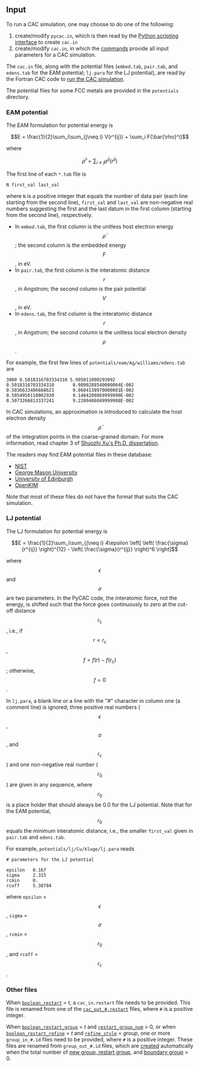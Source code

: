## Input

To run a CAC simulation, one may choose to do one of the following:

1. create/modify `pycac.in`, which is then read by the [Python scripting interface](../chapter4/README.md) to create `cac.in`
2. create/modify `cac.in`, in which the [commands](../chapter5/README.md) provide all input parameters for a CAC simulation.

The `cac.in` file, along with the potential files (`embed.tab`, `pair.tab`, and `edens.tab` for the EAM potential; `lj.para` for the LJ potential), are read by the Fortran CAC code to [run the CAC simulation](../chapter1/comp-and-exec.md).

The potential files for some FCC metals are provided in the `potentials` directory.

### EAM potential

The EAM formulation for potential energy is

$$E = \frac{1}{2}\sum_i\sum_{j\neq i} V(r^{ij}) + \sum_i F(\bar{\rho}^i)$$

where

$$\bar{\rho}^i = \sum_{i \neq j} \rho^{ij}(r^{ij})$$

The first line of each `*.tab` file is

	N first_val last_val

where `N` is a positive integer that equals the number of data pair (each line starting from the second line), `first_val` and `last_val` are non-negative real numbers suggesting the first and the last datum in the first column (starting from the second line), respectively.

* In `embed.tab`, the first column is the unitless host electron energy $$\bar{\rho}$$; the second column is the embedded energy $$F$$, in eV.
* In `pair.tab`, the first column is the interatomic distance $$r$$, in Angstrom; the second column is the pair potential $$V$$, in eV.
* In `edens.tab`, the first column is the interatomic distance $$r$$, in Angstrom; the second column is the unitless local electron density $$\rho$$.

For example, the first few lines of `potentials/eam/Ag/williams/edens.tab` are

	3000 0.5018316703334310 5.995011000293092
	0.5018316703334310       8.9800288540000004E-002
	0.5036633406668621       9.0604138970000001E-002
	0.5054950110002930       9.1404200869999990E-002
	0.5073266813337241       9.2200486049999988E-002

In CAC simulations, an approximation is introduced to calculate the host electron density $$\bar{\rho}$$ of the integration points in the coarse-grained domain. For more information, read chapter 3 of [Shuozhi Xu's Ph.D. dissertation](https://smartech.gatech.edu/handle/1853/56314).

The readers may find EAM potential files in these database:

* [NIST](http://www.ctcms.nist.gov/potentials)
* [George Mason University](https://sites.google.com/site/eampotentials/Home)
* [University of Edinburgh](http://www.homepages.ed.ac.uk/gja/moldy/moldy.html)
* [OpenKIM](https://openkim.org/)

Note that most of these files do not have the format that suits the CAC simulation.

### LJ potential

The LJ formulation for potential energy is

$$E = \frac{1}{2}\sum_i\sum_{j\neq i} 4\epsilon \left[ \left( \frac{\sigma}{r^{ij}} \right)^{12} - \left( \frac{\sigma}{r^{ij}} \right)^6 \right]$$

where $$\epsilon$$ and $$\sigma$$ are two parameters. In the PyCAC code, the interatomic force, not the energy, is shifted such that the force goes continuously to zero at the cut-off distance $$r_\mathrm{c}$$, i.e., if $$r < r_\mathrm{c}$$, $$f = f(r) - f(r_\mathrm{c})$$; otherwise, $$f = 0$$.

In `lj.para`, a blank line or a line with the "\#" character in column one (a comment line) is ignored; three positive real numbers ($$\epsilon$$, $$\sigma$$, and $$r_\mathrm{c}$$) and one non-negative real number ($$r_0$$) are given in any sequence, where $$r_0$$ is a place holder that should always be 0.0 for the LJ potential. Note that for the EAM potential, $$r_0$$ equals the minimum interatomic distance, i.e., the smaller `first_val` given in `pair.tab` and `edens.tab`.

For example, `potentials/lj/Cu/kluge/lj.para` reads

	# parameters for the LJ potential
	
	epsilon   0.167
	sigma     2.315
	rcmin     0.
	rcoff     5.38784

where `epsilon` = $$\epsilon$$, `sigma` = $$\sigma$$, `rcmin` = $$r_0$$, and `rcoff` = $$r_\mathrm{c}$$.

### Other files

When [`boolean_restart`](../chapter5/restart.md) = _t_, a `cac_in.restart` file needs to be provided. This file is renamed from one of the [`cac_out_#.restart`](output.md) files, where `#` is a positive integer.

When [`boolean_restart_group`](../chapter5/restart.md) = _t_ and [`restart_group_num`](../chapter5/group_num.md) > 0, or when [`boolean_restart_refine`](../chapter5/restart.md) = _t_ and [`refine_style`](../chapter5/refine.md) = _group_, one or more `group_in_#.id` files need to be provided, where `#` is a positive integer. These files are renamed from `group_out_#.id` files, which are [created](output.md) automatically when the total number of [new group, restart group](../chapter5/group_num.md), and [boundary group](../chapter5/bd_group.md) > 0.
